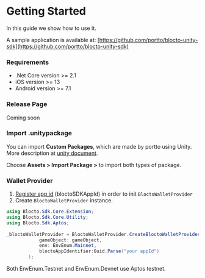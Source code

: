 # Getting Started

In this guide we show how to use it.

A sample application is available at: [https://github.com/portto/blocto-unity-sdk](https://github.com/portto/blocto-unity-sdk)

### Requirements <a href="#requirements-a-hrefrequirements-idrequirementsa" id="requirements-a-hrefrequirements-idrequirementsa"></a>

* .Net Core version >= 2.1
* iOS version >= 13
* Android version >= 7.1

### Release Page <a href="#release-page" id="release-page"></a>

Coming soon

### Import .unitypackage <a href="#import-unitypackage" id="import-unitypackage"></a>

You can import **Custom Packages**, which are made by portto using Unity. More description at [unity document](https://docs.unity3d.com/Manual/AssetPackagesImport.html).

Choose **Assets > Import Package >** to import both types of package.

### Wallet Provider

1. [Register app id](https://docs.blocto.app/blocto-sdk/register-app-id) (bloctoSDKAppId) in order to init `BloctoWalletProvider`
2. Create `BloctoWalletProvider` instance.

```csharp
using Blocto.Sdk.Core.Extension;
using Blocto.Sdk.Core.Utility;
using Blocto.Sdk.Aptos;
        
_bloctoWalletProvider = BloctoWalletProvider.CreateBloctoWalletProvider(
            gameObject: gameObject,
            env: EnvEnum.Mainnet,
            bloctoAppIdentifier:Guid.Parse("your appId")
        ); 
```

Both EnvEnum.Testnet and EnvEnum.Devnet use Aptos testnet.

